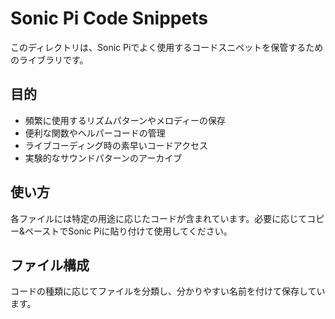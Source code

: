 # Sonic Pi Code Snippets

このディレクトリは、Sonic Piでよく使用するコードスニペットを保管するためのライブラリです。

## 目的

- 頻繁に使用するリズムパターンやメロディーの保存
- 便利な関数やヘルパーコードの管理
- ライブコーディング時の素早いコードアクセス
- 実験的なサウンドパターンのアーカイブ

## 使い方

各ファイルには特定の用途に応じたコードが含まれています。必要に応じてコピー&ペーストでSonic Piに貼り付けて使用してください。

## ファイル構成

コードの種類に応じてファイルを分類し、分かりやすい名前を付けて保存しています。
